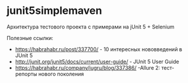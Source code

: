 # junit5simplemaven

Архитектура тестового проекта с примерами на jUnit 5 + Selenium

Полезные ссылки:
- https://habrahabr.ru/post/337700/ - 10 интересных нововведений в JUnit 5
- http://junit.org/junit5/docs/current/user-guide/ - JUnit 5 User Guide
- https://habrahabr.ru/company/jugru/blog/337386/ -Allure 2: тест-репорты нового поколения